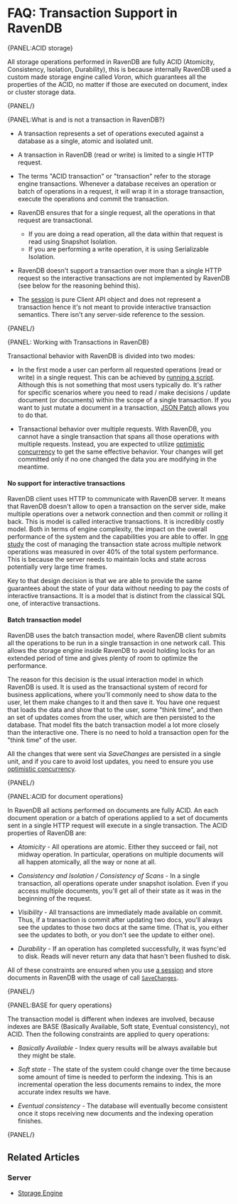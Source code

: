 # FAQ: Transaction Support in RavenDB

{PANEL:ACID storage}

All storage operations performed in RavenDB are fully ACID (Atomicity, Consistency, Isolation, Durability), this is because internally RavenDB used a custom made storage engine called *Voron*, which guarantees all the properties of the ACID, no matter if those are executed on document, index or cluster storage data.

{PANEL/}

{PANEL:What is and is not a transaction in RavenDB?}

* A transaction represents a set of operations executed against a database as a single, atomic and isolated unit. 

* A transaction in RavenDB (read or write) is limited to a single HTTP request.  

* The terms "ACID transaction" or "transaction" refer to the storage engine transactions. Whenever a database receives an operation or batch of operations in a request, it will wrap it in a storage transaction, execute the operations and commit the transaction.

* RavenDB ensures that for a single request, all the operations in that request are transactional.    
  * If you are doing a read operation, all the data within that request is read using Snapshot Isolation.  
  * If you are performing a write operation, it is using Serializable Isolation.   

* RavenDB doesn't support a transaction over more than a single HTTP request so the interactive transactions are not implemented by RavenDB (see below for the reasoning behind this).  

* The [session](../../client-api/session/what-is-a-session-and-how-does-it-work) is pure Client API object and does not represent a transaction hence it's not meant to provide interactive transaction semantics. There isn't any server-side reference to the session.

{PANEL/}

{PANEL: Working with Transactions in RavenDB}

Transactional behavior with RavenDB is divided into two modes:

* In the first mode a user can perform all requested operations (read or write) in a single request. This can be achieved by [running a script](../../client-api/operations/patching/single-document).
  Although this is not something that most users typically do. It's rather for specific scenarios where you need to read / make decisions / update document (or documents) within the scope of a single transaction.
  If you want to just mutate a document in a transaction, [JSON Patch](../../client-api/operations/patching/json-patch-syntax) allows you to do that.

* Transactional behavior over multiple requests. With RavenDB, you cannot have a single transaction that spans all those operations with multiple requests. 
  Instead, you are expected to utilize [optimistic concurrency](../../client-api/session/configuration/how-to-enable-optimistic-concurrency) to get the same effective behavior. 
  Your changes will get committed only if no one changed the data you are modifying in the meantime. 

#### No support for interactive transactions

RavenDB client uses HTTP to communicate with RavenDB server. It means that RavenDB doesn't allow to open a transaction on the server side, make multiple operations over a network connection and then commit or rolling it back. 
This is model is called interactive transactions. It is incredibly costly model. Both in terms of engine complexity, the impact on the overall performance of the system and the capabilities you are able to offer.
In [one study](http://nms.csail.mit.edu/~stavros/pubs/OLTP_sigmod08.pdf) the cost of managing the transaction state across multiple network operations was measured in over 40% of the total system performance. 
This is because the server needs to maintain locks and state across potentially very large time frames.

Key to that design decision is that we are able to provide the same guarantees about the state of your data without needing to pay the costs of interactive transactions.
It is a model that is distinct from the classical SQL one, of interactive transactions.

#### Batch transaction model

RavenDB uses the batch transaction model, where RavenDB client submits all the operations to be run in a single transaction in one network call. 
This allows the storage engine inside RavenDB to avoid holding locks for an extended period of time and gives plenty of room to optimize the performance.

The reason for this decision is the usual interaction model in which RavenDB is used. It is used as the transactional system of record for business applications, where you'll commonly need to show data to the user,
let them make changes to it and then save it. You have one request that loads the data and show that to the user, some "think time", and then an set of updates comes from the user, which are then persisted to the database.
That model fits the batch transaction model a lot more closely than the interactive one. There is no need to hold a transaction open for the "think time" of the user. 

All the changes that were sent via _SaveChanges_ are persisted in a single unit, and if you care to avoid lost updates, you need to ensure you use [optimistic concurrency](../../client-api/session/configuration/how-to-enable-optimistic-concurrency).

{PANEL/}

{PANEL:ACID for document operations}

In RavenDB all actions performed on documents are fully ACID. An each document operation or a batch of operations applied to a set of documents sent in a single HTTP request will execute in a single transaction. The ACID properties of RavenDB are:

* _Atomicity_  - All operations are atomic. Either they succeed or fail, not midway operation. In particular, operations on multiple documents will all happen atomically, all the way or none at all.

* _Consistency and Isolation / Consistency of Scans_ - In a single transaction, all operations operate under snapshot isolation. Even if you access multiple documents, you'll get all of their state as it was in the beginning of the request.

* _Visibility_ - All transactions are immediately made available on commit. Thus, if a transaction is commit after updating two docs, you'll always see the updates to those two docs at the same time. (That is, you either see the updates to both, or you don't see the update to either one).

* _Durability_ - If an operation has completed successfully, it was fsync'ed to disk. Reads will never return any data that hasn't been flushed to disk.

All of these constraints are ensured when you use [a session](../session/what-is-a-session-and-how-does-it-work) and store documents in RavenDB with the usage of call [`SaveChanges`](../session/saving-changes).

{PANEL/}

{PANEL:BASE for query operations}

The transaction model is different when indexes are involved, because indexes are BASE (Basically Available, Soft state, Eventual consistency), not ACID. Then the following constraints are applied to query operations:

* _Basically Available_ - Index query results will be always available but they might be stale.

* _Soft state_ - The state of the system could change over the time because some amount of time is needed to perform the indexing. This is an incremental operation the less documents remains to index, the more accurate index results we have.

* _Eventual consistency_ - The database will eventually become consistent once it stops receiving new documents and the indexing operation finishes.

{PANEL/}

## Related Articles

### Server

- [Storage Engine](../../server/storage/storage-engine)
